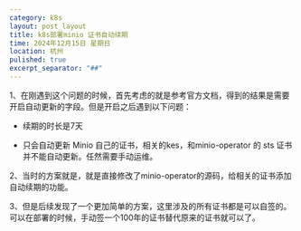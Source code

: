 ```yaml
---
category: k8s
layout: post_layout
title: k8s部署minio 证书自动续期
time: 2024年12月15日 星期日
location: 杭州
pulished: true
excerpt_separator: "##"
---
```


1、在刚遇到这个问题的时候，首先考虑的就是参考官方文档，得到的结果是需要开启自动更新的字段。但是开启之后遇到以下问题：

- 续期的时长是7天

- 只会自动更新 Minio 自己的证书，相关的kes，和minio-operator 的 sts 证书并不能自动更新。任然需要手动运维。

2、当时的方案就是，就是直接修改了minio-operator的源码，给相关的证书添加自动续期的功能。

3、但是后续发现了一个更加简单的方案，这里涉及的所有证书都是可以自签的。可以在部署的时候，手动签一个100年的证书替代原来的证书就可以了。

##

